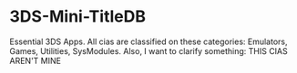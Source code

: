 # 3DS-Mini-TitleDB
Essential 3DS Apps.
All cias are classified on these categories:
Emulators, Games, Utilities, SysModules.
Also, I want to clarify something: THIS CIAS AREN'T MINE
